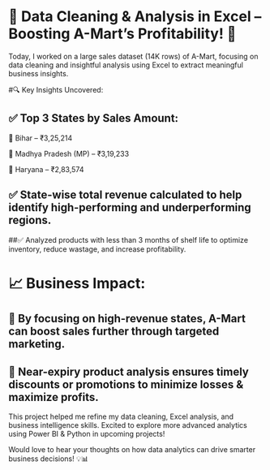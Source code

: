 # 🚀 Data Cleaning & Analysis in Excel – Boosting A-Mart’s Profitability! 🚀
Today, I worked on a large sales dataset (14K rows) of A-Mart, focusing on data cleaning and insightful analysis using Excel to extract meaningful business insights.

#🔍 Key Insights Uncovered:

## ✅ Top 3 States by Sales Amount:

📌 Bihar – ₹3,25,214

📌 Madhya Pradesh (MP) – ₹3,19,233

📌 Haryana – ₹2,83,574

## ✅ State-wise total revenue calculated to help identify high-performing and underperforming regions.
##✅ Analyzed products with less than 3 months of shelf life to optimize inventory, reduce wastage, and increase profitability.

# 📈 Business Impact:

## 🔹 By focusing on high-revenue states, A-Mart can boost sales further through targeted marketing.
## 🔹 Near-expiry product analysis ensures timely discounts or promotions to minimize losses & maximize profits.

This project helped me refine my data cleaning, Excel analysis, and business intelligence skills. Excited to explore more advanced analytics using Power BI & Python in upcoming projects!

Would love to hear your thoughts on how data analytics can drive smarter business decisions! 💡📊
